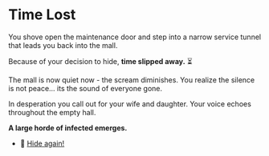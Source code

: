 # Time Lost

You shove open the maintenance door and step into a narrow service tunnel that leads you back into the mall.

Because of your decision to hide, **time slipped away.** ⏳

The mall is now quiet now - the scream diminishes. 
You realize the silence is not peace... its the sound of everyone gone.

In desperation you call out for your wife and daughter. 
Your voice echoes throughout the empty hall.

**A large horde of infected emerges.** 

- 🤫 [Hide again!](./scene5D.md)
